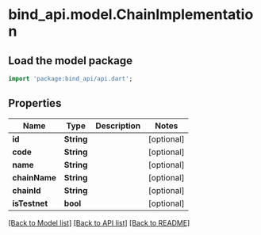 # bind_api.model.ChainImplementation

## Load the model package
```dart
import 'package:bind_api/api.dart';
```

## Properties
Name | Type | Description | Notes
------------ | ------------- | ------------- | -------------
**id** | **String** |  | [optional] 
**code** | **String** |  | [optional] 
**name** | **String** |  | [optional] 
**chainName** | **String** |  | [optional] 
**chainId** | **String** |  | [optional] 
**isTestnet** | **bool** |  | [optional] 

[[Back to Model list]](../README.md#documentation-for-models) [[Back to API list]](../README.md#documentation-for-api-endpoints) [[Back to README]](../README.md)



